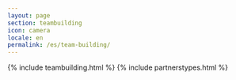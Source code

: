 ```yaml
---
layout: page
section: teambuilding
icon: camera
locale: en
permalink: /es/team-building/
---
```


{% include teambuilding.html %}
{% include partnerstypes.html %}
